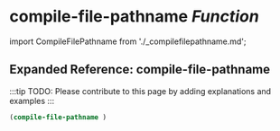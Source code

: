 # **compile-file-pathname** *Function*

import CompileFilePathname from './_compilefilepathname.md';

<CompileFilePathname />

## Expanded Reference: compile-file-pathname

:::tip
TODO: Please contribute to this page by adding explanations and examples
:::

```lisp
(compile-file-pathname )
```
